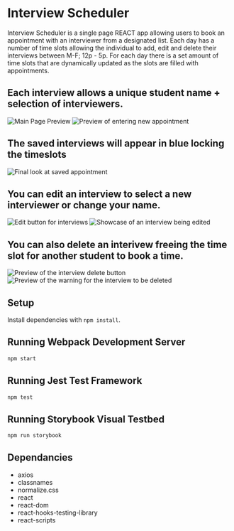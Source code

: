 # Interview Scheduler

Interview Scheduler is a single page REACT app allowing users to book an appointment with an interviewer from a designated list.
Each day has a number of time slots allowing the individual to add, edit and delete their interviews between M-F; 12p - 5p.
For each day there is a set amount of time slots that are dynamically updated as the slots are filled with appointments.


## Each interview allows a unique student name + selection of interviewers.

![Main Page Preview]()
![Preview of entering new appointment]()

## The saved interviews will appear in blue locking the timeslots

![Final look at saved appointment]()

## You can edit an interview to select a new interviewer or change your name.

![Edit button for interviews]()
![Showcase of an interview being edited]()

## You can also delete an interivew freeing the time slot for another student to book a time.

![Preview of the interview delete button]()
![Preview of the warning for the interview to be deleted]()

## Setup

Install dependencies with `npm install`.

## Running Webpack Development Server

```sh
npm start
```

## Running Jest Test Framework

```sh
npm test
```

## Running Storybook Visual Testbed

```sh
npm run storybook
```

## Dependancies
- axios
- classnames
- normalize.css
- react
- react-dom
- react-hooks-testing-library
- react-scripts